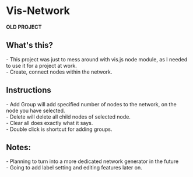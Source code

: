 # Vis-Network
**OLD PROJECT**<br>
<h2>What's this?</h2>
- This project was just to mess around with vis.js node module, as I needed to use it for a project at work. <br>
- Create, connect nodes within the network. <br>
<h2>Instructions</h2>
- Add Group will add specified number of nodes to the network, on the node you have selected.<br>
- Delete will delete all child nodes of selected node. <br>
- Clear all does exactly what it says. <br>
- Double click is shortcut for adding groups. <br>
<h2>Notes: </h2>
- Planning to turn into a more dedicated network generator in the future <br>
- Going to add label setting and editing features later on.<br>
